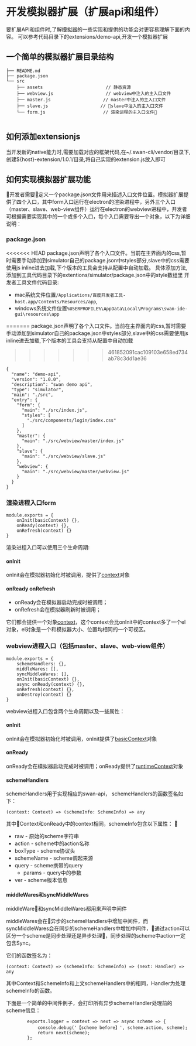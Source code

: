 # 开发模拟器扩展（扩展api和组件）

要扩展API和组件时,了解[模拟器](模拟器.md)的一些实现和提供的功能会对更容易理解下面的内容。
可以参考代码目录下的extensions/demo-api,开发一个模拟器扩展



## 一个简单的模拟器扩展目录结构

```
├── README.md
├── package.json
└── src 
    ├── assets                        // 静态资源
    ├── webview.js                    // webview中注入的主入口文件
    ├── master.js                    // master中注入的主入口文件
    ├── slave.js                    // slave中注入的主入口文件
    └── form.js                      // 渲染进程的主入口文件
    
```



## 如何添加extensionjs
当开发新的native能力时,需要加载对应的框架代码,在~/.swan-cli/vendor/目录下,创建${host}-extension/1.0.1/目录,将自己实现的extension.js放入即可

## 如何实现模拟器扩展功能

开发者需要定义一个package.json文件用来描述入口文件位置。模拟器扩展提供了四个入口，其中form入口运行在electron的渲染进程中，另外三个入口（master、slave、web-view组件）运行在electron的webview进程中，开发者可根据需要实现其中的一个或多个入口，每个入口需要导出一个对象，以下为详细说明：

### package.json
<<<<<<< HEAD
package.json声明了各个入口文件。当前在主界面内的css,暂时需要手动添加到simulator自己的package.json中styles部分,slave中的css需要使用js inline进去加载,下个版本的工具会支持从配置中自动加载。
具体添加方法,添加到工具代码目录下的extentions/simulator/package.json中的style数组里
开发者工具文件代码目录:
   - mac系统文件位置`/Applications/百度开发者工具-host.app/Contents/Resources/app`,
   - windows系统文件位置`%USERPROFILE%\AppData\Local\Programs\swan-ide-gui\resources\app`

=======
package.json声明了各个入口文件。当前在主界面内的css,暂时需要手动添加到simulator自己的package.json中styles部分,slave中的css需要使用js inline进去加载,下个版本的工具会支持从配置中自动加载
>>>>>>> 461852091cac109103e658ed734ab78c3dd1ae36

    {
      "name": "demo-api",
      "version": "1.0.0",
      "description": "swan demo api",
      "type": "simulator",
      "main": "./src",
      "entry": {
        "form": {
          "main": "./src/index.js",
          "styles": [
            "./src/components/login/index.css"
          ]
        },
        "master": {
          "main": "./src/webview/master/index.js"
        },
        "slave": {
          "main": "./src/webview/slave.js"
        },
        "webview": {
          "main": "./src/webview/master/webview.js"
        }
      }
    }

<p style="display:none">
todo  css如何引入。。
###index.js
index.js>整个simulator api extension的入口文件,需要返回给渲染进程、webview的入口文件地址。
</p>


### 渲染进程入口form
```
module.exports = {
    onInit(basicContext) {},
    onReady(context) {},
    onRefresh(context) {}
}
```
渲染进程入口可以使用三个生命周期:
#### onInit
onInit会在模拟器初始化时被调用，提供了[context](api/form-basic-context.md)对象

#### onReady onRefresh
- onReady会在模拟器启动完成时被调用；
- onRefresh会在模拟器刷新时被调用；

它们都会提供一个对象[context](api/form-runtime-context.md)，这个context会比onInit中的context多了一个el对象，el对象是一个和模拟器大小、位置均相同的一个可视区。


### webview进程入口（包括master、slave、web-view组件）
```
module.exports = {
    schemeHandlers: {},
    middleWares: [],
    syncMiddleWares: [],
    onInit(basicContext) {},
    async onReady(context) {},
    onRefresh(context) {},
    onDestroy(context) {}
}
```
webview进程入口包含两个生命周期以及一些属性：
#### onInit
onInit会在模拟器初始化时被调用，onInit提供了[basicContext](api/webview-basic-context.md)对象

#### onReady
onReady会在模拟器启动完成时被调用；onReady提供了[runtimeContext](api/webview-runtime-context.md)对象

#### schemeHandlers
schemeHandlers用于实现相应的swan-api，
schemeHandlers的函数签名如下：

`(context: Context) => (schemeInfo: SchemeInfo) => any`

其中Context和onReady中的context相同，schemeInfo包含以下属性：

- raw - 原始的scheme字符串
- action - scheme中的action名称
- boxType - scheme协议头
- schemeName - scheme调起来源
- query - scheme携带的query
    - params - query中的参数
- ver - scheme版本信息

#### middleWares和syncMiddleWares
middleWare和syncMiddleWares都用来声明中间件

middleWares会在异步的schemeHandlers中增加中间件，而syncMiddleWares会在同步的schemeHandlers中增加中间件，通过action可以区分一个scheme是同步处理还是异步处理，同步处理的scheme中action一定包含Sync。

它们的函数签名为：

`(context: Context) => (schemeInfo: SchemeInfo) => (next: Handler) => any`

其中Context和SchemeInfo和上文schemeHandlers中的相同，Handler为处理schemeInfo的函数。

下面是一个简单的中间件例子，会打印所有异步schemeHandler处理前的scheme信息：
```
        exports.logger = context => next => async scheme => {
            console.debug('【scheme before】', scheme.action, scheme);
            return next(scheme);
        };
```

